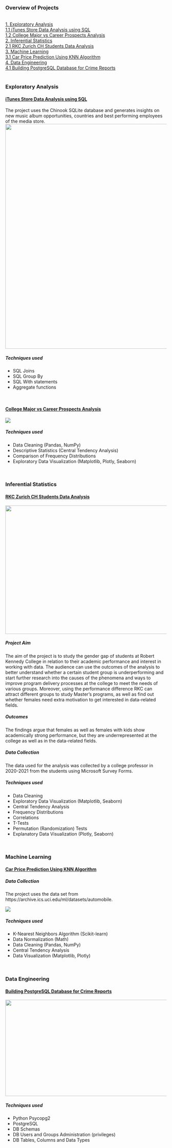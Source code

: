 ### Overview of Projects
<br>[1. Exploratory Analysis](#exploratory-analysis)
<br>[1.1 iTunes Store Data Analysis using SQL](#itunes-store-data-analysis-using-sql)
<br>[1.2 College Major vs Career Prospects Analysis](#college-major-vs-career-prospects-analysis)
<br>[2. Inferential Statistics](#inferential-statistics)
<br>[2.1 RKC Zurich CH Students Data Analysis](#rkc-zurich-ch-students-data-analysis)
<br>[3. Machine Learning](#machine-learning)
<br>[3.1 Car Price Prediction Using KNN Algorithm](#car-price-prediction-using-knn-algorithm)
<br>[4. Data Engineering](#data-engineering)
<br>[4.1 Building PostgreSQL Database for Crime Reports](#building-postgresql-database-for-crime-reports)
<br>
<br>
### Exploratory Analysis
#### [iTunes Store Data Analysis using SQL](https://github.com/ofeliiaB/iTunes_data_analysis/blob/master/iTunes_data_analysis.ipynb)
The project uses the Chinook SQLite database and generates insights on new music album opportunities, countries and best performing employees of the media store.
<img src="images/chinook-schema.svg" width="700" height="700">
<h5>Techniques used</h5>
<ul>
  <li>SQL Joins</li>
  <li>SQL Group By</li>
  <li>SQL With statements</li>
  <li>Aggregate functions</li>
</ul>
<br>

#### [College Major vs Career Prospects Analysis](https://github.com/ofeliiaB/major_salary_analysis/blob/master/MajorVsSalaryAnalysis.ipynb)
![](/images/gender_m.png)
<h5>Techniques used</h5>
<ul>
  <li>Data Cleaning (Pandas, NumPy)</li>
  <li>Descriptive Statistics (Central Tendency Analysis)</li>
  <li>Comparison of Frequency Distributions</li>
  <li>Exploratory Data Visualization (Matplotlib, Plotly, Seaborn)</li>
</ul>
<br>

### Inferential Statistics
#### [RKC Zurich CH Students Data Analysis](https://github.com/ofeliiaB/parental_status_vs_college_performance/blob/master/Data_Analytics_Assignment.ipynb)
<img src="images/p1.png" width="600" height="400">
<h5>Project Aim</h5>
<p>The aim of the project is to study the gender gap of students at Robert Kennedy College in relation to their academic performance and interest in working with data. The audience can use the outcomes of the analysis to better understand whether a certain student group is underperforming and start further research into the causes of the phenomena and ways to improve program delivery processes at the college to meet the needs of various groups. Moreover, using the performance difference RKC can attract different groups to study Master’s programs, as well as find out whether females need extra motivation to get interested in data-related fields.</p>
<h5>Outcomes</h5>
<p>The findings argue that females as well as females with kids show academically strong performance, but they are underrepresented at the college as well as in the data-related fields.</p>
<h5>Data Collection</h5>
<p>The data used for the analysis was collected by a college professor in 2020-2021 from the students using Microsoft Survey Forms.</p>
<h5>Techniques used</h5>
<ul>
  <li>Data Cleaning</li>
  <li>Exploratory Data Visualization (Matplotlib, Seaborn)</li>
  <li>Central Tendency Analysis</li>
  <li>Frequency Distributions</li>
  <li>Correlations</li>
  <li>T-Tests</li>
  <li>Permutation (Randomization) Tests</li>
  <li>Explanatory Data Visualization (Plotly, Seaborn)</li>
</ul>
<br>

### Machine Learning
#### [Car Price Prediction Using KNN Algorithm](https://github.com/ofeliiaB/predicting_car_prices_with_k-nn/blob/master/Car_price_prediction_KNN.ipynb)
<h5>Data Collection</h5>
<p>The project uses the data set from https://archive.ics.uci.edu/ml/datasets/automobile.</p>

![](/images/rmse.png)
<h5>Techniques used</h5>
<ul>
  <li>K-Nearest Neighbors Algorithm (Scikit-learn)</li>
  <li>Data Normalization (Math)</li>
  <li>Data Cleaning (Pandas, NumPy)</li>
  <li>Central Tendency Analysis</li>
  <li>Data Visualization (Matplotlib, Plotly)</li>
</ul>
<br>

### Data Engineering
#### [Building PostgreSQL Database for Crime Reports](https://github.com/ofeliiaB/crime_reports_postgres/blob/master/crime_reports_postgres.ipynb)
<img src="images/groups_overview.png" width="600" height="300">
<h5>Techniques used</h5>
<ul>
  <li>Python Psycopg2</li>
  <li>PostgreSQL</li>
  <li>DB Schemas</li>
  <li>DB Users and Groups Administration (privileges)</li>
  <li>DB Tables, Columns and Data Types</li>
</ul>
<br>
